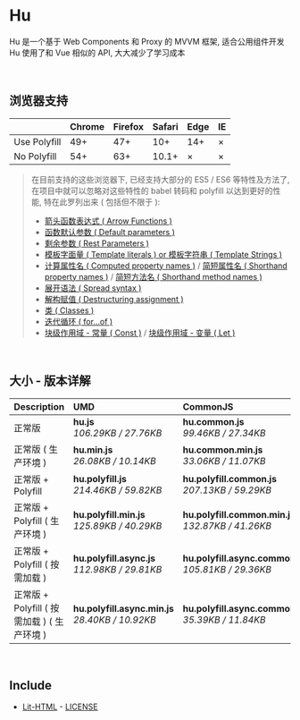 # Hu
Hu 是一个基于 Web Components 和 Proxy 的 MVVM 框架, 适合公用组件开发<br>
Hu 使用了和 Vue 相似的 API, 大大减少了学习成本

<br>

## 浏览器支持

|              | Chrome | Firefox | Safari | Edge | IE |
| :-           | :-     | :-      | :-     | :-   | :- |
| Use Polyfill | 49+    | 47+     | 10+    | 14+  | ×  |
| No Polyfill  | 54+    | 63+     | 10.1+  | ×    | ×  |

> 在目前支持的这些浏览器下, 已经支持大部分的 ES5 / ES6 等特性及方法了,<br>
> 在项目中就可以忽略对这些特性的 babel 转码和 polyfill 以达到更好的性能, 特在此罗列出来 ( 包括但不限于 ): <br>
  > - [箭头函数表达式 ( Arrow Functions )](https://developer.mozilla.org/zh-CN/docs/Web/JavaScript/Reference/Functions/Arrow_functions)
  > - [函数默认参数 ( Default parameters )](https://developer.mozilla.org/zh-CN/docs/Web/JavaScript/Reference/Functions/Default_parameters)
  > - [剩余参数 ( Rest Parameters )](https://developer.mozilla.org/zh-CN/docs/Web/JavaScript/Reference/Functions/Rest_parameters)
  > - [模板字面量 ( Template literals ) or 模板字符串 ( Template Strings )](https://developer.mozilla.org/zh-CN/docs/Web/JavaScript/Reference/template_strings)
  > - [计算属性名 ( Computed property names )](https://developer.mozilla.org/zh-CN/docs/Web/JavaScript/Reference/Operators/Object_initializer#计算属性名) / [简短属性名 ( Shorthand property names )](https://developer.mozilla.org/zh-CN/docs/Web/JavaScript/Reference/Operators/Object_initializer#属性定义) / [简短方法名 ( Shorthand method names )](https://developer.mozilla.org/zh-CN/docs/Web/JavaScript/Reference/Operators/Object_initializer#方法定义)
  > - [展开语法 ( Spread syntax )](https://developer.mozilla.org/zh-CN/docs/Web/JavaScript/Reference/Operators/Spread_syntax)
  > - [解构赋值 ( Destructuring assignment )](https://developer.mozilla.org/zh-CN/docs/Web/JavaScript/Reference/Operators/Destructuring_assignment)
  > - [类 ( Classes )](https://developer.mozilla.org/zh-CN/docs/Web/JavaScript/Reference/Classes)
  > - [迭代循环 ( for...of )](https://developer.mozilla.org/zh-CN/docs/Web/JavaScript/Reference/Statements/for...of)
  > - [块级作用域 - 常量 ( Const )](https://developer.mozilla.org/zh-CN/docs/Web/JavaScript/Reference/Statements/const) / [块级作用域 - 变量 ( Let )](https://developer.mozilla.org/zh-CN/docs/Web/JavaScript/Reference/Statements/let)

<br>

## 大小 - 版本详解
| Description | UMD | CommonJS | ES Module |
| :- | :- | :- | :- |
| 正常版 | **hu.js**<br>*106.29KB / 27.76KB* | **hu.common.js**<br>*99.46KB / 27.34KB* | **hu.esm.js**<br>*99.45KB / 27.32KB* |
| 正常版 ( 生产环境 ) | **hu.min.js**<br>*26.08KB / 10.14KB* | **hu.common.min.js**<br>*33.06KB / 11.07KB* | **hu.esm.min.js**<br>*25.91KB / 10.07KB* |
| 正常版 + Polyfill | **hu.polyfill.js**<br>*214.46KB / 59.82KB* | **hu.polyfill.common.js**<br>*207.13KB / 59.29KB* | **hu.polyfill.esm.js**<br>*207.11KB / 59.28KB* |
| 正常版 + Polyfill ( 生产环境 ) | **hu.polyfill.min.js**<br>*125.89KB / 40.29KB* | **hu.polyfill.common.min.js**<br>*132.87KB / 41.26KB* | **hu.polyfill.esm.min.js**<br>*125.72KB / 40.23KB* |
| 正常版 + Polyfill ( 按需加载 ) | **hu.polyfill.async.js**<br>*112.98KB / 29.81KB* | **hu.polyfill.async.common.js**<br>*105.81KB / 29.36KB* | **hu.polyfill.async.esm.js**<br>*105.79KB / 29.35KB* |
| 正常版 + Polyfill ( 按需加载 ) ( 生产环境 ) | **hu.polyfill.async.min.js**<br>*28.40KB / 10.92KB* | **hu.polyfill.async.common.min.js**<br>*35.39KB / 11.84KB* | **hu.polyfill.async.esm.min.js**<br>*28.23KB / 10.85KB* |

<br>

## Include
  - [Lit-HTML](https://github.com/Polymer/lit-html) \- [LICENSE](https://github.com/Polymer/lit-html/blob/master/LICENSE)